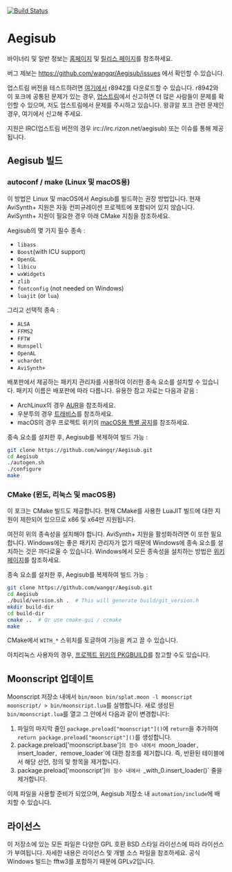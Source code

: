 [![Build Status](https://github.com/wangqr/Aegisub/actions/workflows/gha-ci.yml/badge.svg)](https://github.com/wangqr/Aegisub/actions/workflows/gha-ci.yml)

# Aegisub

바이너리 및 일반 정보는 [홈페이지](http://www.aegisub.org) 및 [릴리스 페이지](https://github.com/wangqr/Aegisub/releases)를 참조하세요.

버그 제보는 https://github.com/wangqr/Aegisub/issues 에서 확인할 수 있습니다.

업스트림 버전을 테스트하려면 [여기에서](http://www.plorkyeran.com/aegisub/) r8942를 다운로드할 수 있습니다. r8942와 이 포크에 공통된 문제가 있는 경우, [업스트림](https://github.com/Aegisub/Aegisub/issues)에서 신고하면 더 많은 사람들이 문제를 확인할 수 있으며, 저도 업스트림에서 문제를 주시하고 있습니다. 왕큐알 포크 관련 문제인 경우, 여기에서 신고해 주세요.

지원은 IRC(업스트림 버전의 경우 irc://irc.rizon.net/aegisub) 또는 이슈를 통해 제공됩니다.

## Aegisub 빌드

### autoconf / make (Linux 및 macOS용)

이 방법은 Linux 및 macOS에서 Aegisub를 빌드하는 권장 방법입니다. 현재 AviSynth+ 지원은 자동 컨피규레이션 프로젝트에 포함되어 있지 않습니다. AviSynth+ 지원이 필요한 경우 아래 CMake 지침을 참조하세요.

Aegisub의 몇 가지 필수 종속 :
* `libass`
* `Boost`(with ICU support)
* `OpenGL`
* `libicu`
* `wxWidgets`
* `zlib`
* `fontconfig` (not needed on Windows)
* `luajit` (or `lua`)

그리고 선택적 종속 :
* `ALSA`
* `FFMS2`
* `FFTW`
* `Hunspell`
* `OpenAL`
* `uchardet`
* `AviSynth+`

배포판에서 제공하는 패키지 관리자를 사용하여 이러한 종속 요소를 설치할 수 있습니다. 패키지 이름은 배포판에 따라 다릅니다. 유용한 참고 자료는 다음과 같음 :

* ArchLinux의 경우 [AUR](https://aur.archlinux.org/cgit/aur.git/tree/PKGBUILD?h=aegisub-git)을 참조하세요.
* 우분투의 경우 [트래비스](.travis.yml#L14-L32)를 참조하세요.
* macOS의 경우 프로젝트 위키의 [macOS용 특별 공지](https://github.com/wangqr/Aegisub/wiki/Special-notice-for-macOS)를 참조하세요.

종속 요소를 설치한 후, Aegisub를 복제하여 빌드 가능 :
```sh
git clone https://github.com/wangqr/Aegisub.git
cd Aegisub
./autogen.sh
./configure
make
```

### CMake (윈도, 리눅스 및 macOS용)

이 포크는 CMake 빌드도 제공합니다. 현재 CMake를 사용한 LuaJIT 빌드에 대한 지원이 제한되어 있으므로 x86 및 x64만 지원됩니다.

여전히 위의 종속성을 설치해야 합니다. AviSynth+ 지원을 활성화하려면 이 또한 필요합니다. Windows에는 좋은 패키지 관리자가 없기 때문에 Windows에 종속 요소를 설치하는 것은 까다로울 수 있습니다. Windows에서 모든 종속성을 설치하는 방법은 [위키 페이지](https://github.com/wangqr/Aegisub/wiki/Compile-guide-for-Windows-(CMake,-MSVC))를 참조하세요.

종속 요소를 설치한 후, Aegisub를 복제하여 빌드 가능 :

```sh
git clone https://github.com/wangqr/Aegisub.git
cd Aegisub
./build/version.sh .  # This will generate build/git_version.h
mkdir build-dir
cd build-dir
cmake ..  # Or use cmake-gui / ccmake
make
```

CMake에서 `WITH_*` 스위치를 토글하여 기능을 켜고 끌 수 있습니다.

아치리눅스 사용자의 경우, [프로젝트 위키의 PKGBUILD](https://github.com/wangqr/Aegisub/wiki/PKGBUILD-for-Arch)를 참고할 수도 있습니다.

## Moonscript 업데이트

Moonscript 저장소 내에서 `bin/moon bin/splat.moon -l moonscript moonscript/ > bin/moonscript.lua`를 실행합니다.
새로 생성된 `bin/moonscript.lua`를 열고 그 안에서 다음과 같이 변경합니다:

1. 파일의 마지막 줄인 `package.preload["moonscript"]()`에 `return`을 추가하여 `return package.preload["moonscript"]()`를 생성합니다.
2. package.preload['moonscript.base']`의 함수 내에서 `moon_loader`, `insert_loader`, `remove_loader`에 대한 참조를 제거합니다. 즉, 반환된 테이블에서 해당 선언, 정의 및 항목을 제거합니다.
3. package.preload['moonscript']`의 함수 내에서 `_with_0.insert_loader()` 줄을 제거합니다.

이제 파일을 사용할 준비가 되었으며, Aegisub 저장소 내 `automation/include`에 배치할 수 있습니다.

## 라이선스

이 저장소에 있는 모든 파일은 다양한 GPL 호환 BSD 스타일 라이선스에 따라 라이선스가 부여됩니다. 자세한 내용은 라이선스 및 개별 소스 파일을 참조하세요.
공식 Windows 빌드는 fftw3를 포함하기 때문에 GPLv2입니다.
